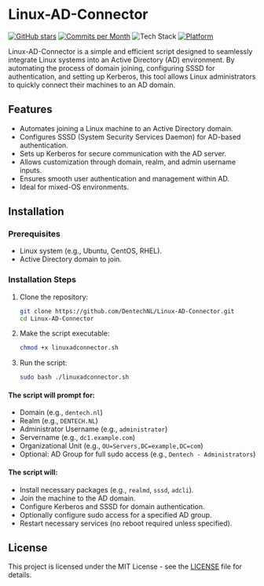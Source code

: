 # Linux-AD-Connector
[![GitHub stars](https://img.shields.io/github/stars/DentechNL/Linux-AD-Connector)]((https://github.com/DentechNL/Linux-AD-Connector)/stargazers) 
[![Commits per Month](https://img.shields.io/github/commit-activity/m/DentechNL/Linux-AD-Connector)](https://github.com/DentechNL/Linux-AD-Connector/commits/main) 
![Tech Stack](https://img.shields.io/badge/stack-Bash%20%7C%20Shell-brightgreen) 
[![Platform](https://img.shields.io/badge/platform-Linux-blue.svg)](https://shields.io/) 

Linux-AD-Connector is a simple and efficient script designed to seamlessly integrate Linux systems into an Active Directory (AD) environment. By automating the process of domain joining, configuring SSSD for authentication, and setting up Kerberos, this tool allows Linux administrators to quickly connect their machines to an AD domain.

## Features
- Automates joining a Linux machine to an Active Directory domain.
- Configures SSSD (System Security Services Daemon) for AD-based authentication.
- Sets up Kerberos for secure communication with the AD server.
- Allows customization through domain, realm, and admin username inputs.
- Ensures smooth user authentication and management within AD.
- Ideal for mixed-OS environments.

## Installation

### Prerequisites
- Linux system (e.g., Ubuntu, CentOS, RHEL).
- Active Directory domain to join.

### Installation Steps
1. Clone the repository:

   ```bash
   git clone https://github.com/DentechNL/Linux-AD-Connector.git
   cd Linux-AD-Connector
   ```

2. Make the script executable:

   ```bash
   chmod +x linuxadconnector.sh
   ```

3. Run the script:

   ```bash
   sudo bash ./linuxadconnector.sh
   ```

#### The script will prompt for:
- Domain (e.g., `dentech.nl`)
- Realm (e.g., `DENTECH.NL`)
- Administrator Username (e.g., `administrator`)
- Servername (e.g., `dc1.example.com`)
- Organizational Unit (e.g., `OU=Servers,DC=example,DC=com`)
- Optional: AD Group for full sudo access (e.g., `Dentech - Administrators`)

#### The script will:
- Install necessary packages (e.g., `realmd`, `sssd`, `adcli`).
- Join the machine to the AD domain.
- Configure Kerberos and SSSD for domain authentication.
- Optionally configure sudo access for a specified AD group.
- Restart necessary services (no reboot required unless specified).


## License
This project is licensed under the MIT License - see the [LICENSE](LICENSE) file for details.
